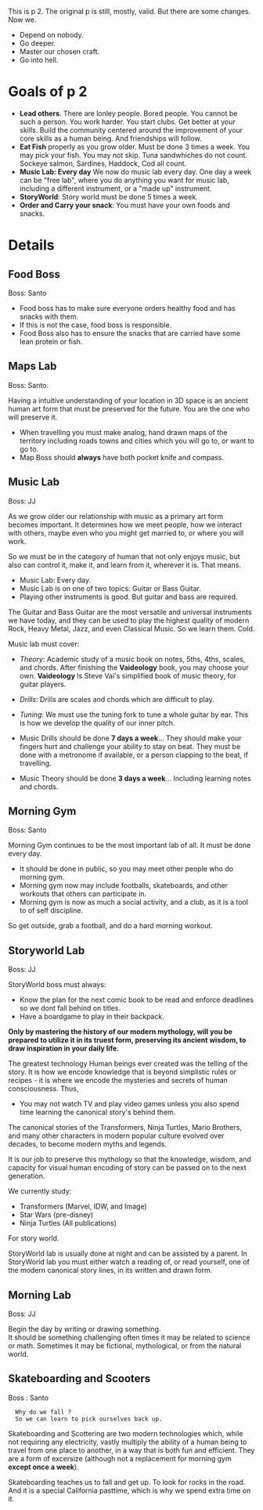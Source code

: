This is p 2.
The original p is still, mostly, valid. 
But there are some changes.
Now we.
- Depend on nobody.
- Go deeper.
- Master our chosen craft.
- Go into hell.

# Goals of p 2

- **Lead others**.  There are lonley people.  Bored people.  You cannot be such a person.  You work harder.  You start clubs.  Get better at your skills.  Build the community centered around the improvement of your core skills as a human being.  And friendships will follow.
- **Eat Fish** properly as you grow older.  Must be done 3 times a week.  You may pick your fish.  You may not skip.  Tuna sandwhiches do not count.  Sockeye salmon, Sardines, Haddock, Cod all count.
- **Music Lab: Every day** We now do music lab every day.  One day a week can be "free lab", where you do anything you want for music lab, including a different instrument, or a "made up" instrument.
- **StoryWorld**: Story world must be done 5 times a week.
- **Order and Carry your snack**: You must have your own foods and snacks.

# Details

## Food Boss

Boss: Santo
- Food boss has to make sure everyone orders healthy food and has snacks with them.
- If this is not the case, food boss is responsible.
- Food Boss also has to ensure the snacks that are carried have some lean protein or fish.

## Maps Lab

Boss: Santo.

Having a intuitive understanding of your location in 3D space is an ancient human art form that must be preserved for the future.  You are the one who will preserve it.

- When travelling you must make analog, hand drawn maps of the territory including roads
towns and cities which you will go to, or want to go to.
- Map Boss should **always** have both pocket knife and compass.

## Music Lab

Boss: JJ

As we grow older our relationship with music as a primary art form
becomes important.  It determines how we meet people, how we interact
with others, maybe even who you might get married to, or where you will work.

So we must be in the category of human that not only enjoys music, but also
can control it, make it, and learn from it, wherever it is.  That means.

- Music Lab: Every day.
- Music Lab is on one of two topics: Guitar or Bass Guitar.
- Playing other instruments is good.  But guitar and bass are required.

The Guitar and Bass Guitar are the most versatile and universal instruments we have today, and they can be used to play the highest quality of modern Rock, Heavy Metal, Jazz, and even Classical Music.  So we learn them.  Cold.

Music lab must cover:
- *Theory*: Academic study of a music book on notes, 5ths,  4ths, scales, and chords.  After finishing the **Vaideology** book, you may choose your own.  **Vaideology** Is Steve Vai's simplified book of music theory, for guitar players.
- *Drills*: Drills are scales and chords which are difficult to play.
- *Tuning*: We must use the tuning fork to tune a whole guitar by ear.  This is how
we develop the quality of our inner pitch.

- Music Drills should be done **7 days a week**... They should make your fingers hurt and challenge your ability to stay on beat.  They must be done with a metronome if available, or a person clapping to the beat, if travelling. 
- Music Theory should be done **3 days a week**... Including learning notes and chords.

## Morning Gym

Boss: Santo

Morning Gym continues to be the most important lab of all.  It must be done every day.
- It should be done in public, so you may meet other people who do morning gym.
- Morning gym now may include footballs, skateboards, and other workouts that others can participate in.
- Morning gym is now as much a social activity, and a club, as it is a tool to of self discipline.

So get outside, grab a football, and do a hard morning workout.

## Storyworld Lab

Boss: JJ

StoryWorld boss must always:
- Know the plan for the next comic book to be read and enforce deadlines so we dont fall behind on titles.
- Have a boardgame to play in their backpack.

**Only by mastering the history of our modern mythology, will you be prepared to utilize it in its truest form, preserving its ancient wisdom, to draw inspiration in your daily life.**

The greatest technology Human beings ever created was the telling of the story.  It is how we encode knowledge that
is beyond simplistic rules or recipes - it is where we encode the mysteries and secrets of human consciousness.
Thus,

- You may not watch TV and play video games unless you also spend time learning the canonical story's behind them.

The canonical stories of the Transformers, Ninja Turtles, Mario Brothers, and many other characters in modern
popular culture evolved over decades, to become modern myths and legends.    

It is our job to preserve this
mythology so that the knowledge, wisdom, and capacity for visual human encoding of story can be passed on to the next generation.

We currently study:

- Transformers (Marvel, IDW, and Image)
- Star Wars (pre-disney)
- Ninja Turtles (All publications)

For story world.  

StoryWorld lab is usually done at night and can be assisted by a parent.  In StoryWorld lab you must
either watch a reading of, or read yourself, one of the modern canonical story lines, in its written and drawn form.

## Morning Lab

Boss: JJ

Begin the day by writing or drawing something.  
It should be something challenging often times it may be related to science or math.
Sometimes it may be fictional, mythological, or from the natural world.

## Skateboarding and Scooters

Boss : Santo

```
  Why do we fall ?
  So we can learn to pick ourselves back up.
```

Skateboarding and Scottering are two modern technologies which, while not requiring any electricity, vastly multiply the ability of a human being to travel from one place to another, in a way that is both fun and efficient.  They are a form of excersize (although not a replacement for morning gym **except once a week**).

Skateboarding teaches us to fall and get up.  To look for rocks in the road.  And it is a special California pasttime, which is why we spend extra time on it.
